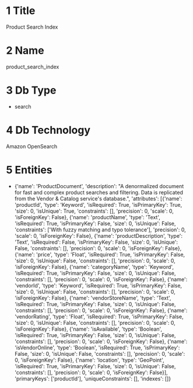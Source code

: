 # 1 Title

Product Search Index

# 2 Name

product_search_index

# 3 Db Type

- search

# 4 Db Technology

Amazon OpenSearch

# 5 Entities

- {'name': 'ProductDocument', 'description': "A denormalized document for fast and complex product searches and filtering. Data is replicated from the Vendor & Catalog service's database.", 'attributes': [{'name': 'productId', 'type': 'Keyword', 'isRequired': True, 'isPrimaryKey': True, 'size': 0, 'isUnique': True, 'constraints': [], 'precision': 0, 'scale': 0, 'isForeignKey': False}, {'name': 'productName', 'type': 'Text', 'isRequired': True, 'isPrimaryKey': False, 'size': 0, 'isUnique': False, 'constraints': ['With fuzzy matching and typo tolerance'], 'precision': 0, 'scale': 0, 'isForeignKey': False}, {'name': 'productDescription', 'type': 'Text', 'isRequired': False, 'isPrimaryKey': False, 'size': 0, 'isUnique': False, 'constraints': [], 'precision': 0, 'scale': 0, 'isForeignKey': False}, {'name': 'price', 'type': 'Float', 'isRequired': True, 'isPrimaryKey': False, 'size': 0, 'isUnique': False, 'constraints': [], 'precision': 0, 'scale': 0, 'isForeignKey': False}, {'name': 'categoryName', 'type': 'Keyword', 'isRequired': True, 'isPrimaryKey': False, 'size': 0, 'isUnique': False, 'constraints': [], 'precision': 0, 'scale': 0, 'isForeignKey': False}, {'name': 'vendorId', 'type': 'Keyword', 'isRequired': True, 'isPrimaryKey': False, 'size': 0, 'isUnique': False, 'constraints': [], 'precision': 0, 'scale': 0, 'isForeignKey': False}, {'name': 'vendorStoreName', 'type': 'Text', 'isRequired': True, 'isPrimaryKey': False, 'size': 0, 'isUnique': False, 'constraints': [], 'precision': 0, 'scale': 0, 'isForeignKey': False}, {'name': 'vendorRating', 'type': 'Float', 'isRequired': True, 'isPrimaryKey': False, 'size': 0, 'isUnique': False, 'constraints': [], 'precision': 0, 'scale': 0, 'isForeignKey': False}, {'name': 'isAvailable', 'type': 'Boolean', 'isRequired': True, 'isPrimaryKey': False, 'size': 0, 'isUnique': False, 'constraints': [], 'precision': 0, 'scale': 0, 'isForeignKey': False}, {'name': 'isVendorOnline', 'type': 'Boolean', 'isRequired': True, 'isPrimaryKey': False, 'size': 0, 'isUnique': False, 'constraints': [], 'precision': 0, 'scale': 0, 'isForeignKey': False}, {'name': 'location', 'type': 'GeoPoint', 'isRequired': True, 'isPrimaryKey': False, 'size': 0, 'isUnique': False, 'constraints': [], 'precision': 0, 'scale': 0, 'isForeignKey': False}], 'primaryKeys': ['productId'], 'uniqueConstraints': [], 'indexes': []}


